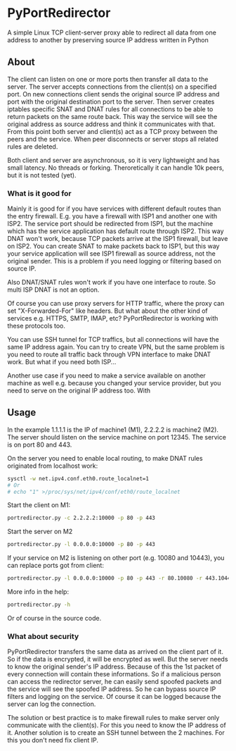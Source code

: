 # PyPortRedirector
A simple Linux TCP client-server proxy able to redirect all data from one address to another by preserving source IP address written in Python

## About
The client can listen on one or more ports then transfer all data to the server. The server accepts connections from the client(s) on a specified port. On new connections client sends the original source IP address and port with the original destination port to the server. Then server creates iptables specific SNAT and DNAT rules for all connections to be able to return packets on the same route back. This way the service will see the original address as source address and think it communicates with that. From this point both server and client(s) act as a TCP proxy between the peers and the service. When peer disconnects or server stops all related rules are deleted.

Both client and server are asynchronous, so it is very lightweight and has small latency. No threads or forking. Theroretically it can handle 10k peers, but it is not tested (yet).

### What is it good for 

Mainly it is good for if you have services with different default routes than the entry firewall.
 E.g. you have a firewall with ISP1 and another one with ISP2. The service port should be redirected from ISP1, but the machine which has the service application has default route through ISP2. This way DNAT won't work, because TCP packets arrive at the ISP1 firewall, but leave on ISP2. You can create SNAT to make packets back to ISP1, but this way your service application will see ISP1 firewall as source address, not the original sender. This is a problem if you need logging or filtering based on source IP.
 
 Also DNAT/SNAT rules won't work if you have one interface to route. So multi ISP DNAT is not an option.
 
Of course you can use proxy servers for HTTP traffic, where the proxy can set "X-Forwarded-For" like headers. But what about the other kind of services e.g. HTTPS, SMTP, IMAP, etc? PyPortRedirector is working with these protocols too. 
 
You can use SSH tunnel for TCP traffics, but all connections will have the same IP address again. You can try to create VPN, but the same problem is you need to route all traffic back through VPN interface to make DNAT work. But what if you need both ISP...
 
Another use case if you need to make a service available on another machine as well e.g. because you changed your service provider, but you need to serve on the original IP address too. With  
 
## Usage
 
In the example 1.1.1.1 is the IP of machine1 (M1), 2.2.2.2 is machine2 (M2). The server should listen on the service machine on port 12345. The service is on port 80 and 443.

On the server you need to enable local routing, to make DNAT rules originated from localhost work:
```bash
sysctl -w net.ipv4.conf.eth0.route_localnet=1
# Or
# echo "1" >/proc/sys/net/ipv4/conf/eth0/route_localnet
```

Start the client on M1:
```bash
portredirector.py -c 2.2.2.2:10000 -p 80 -p 443
```

Start the server on M2
```bash
portredirector.py -l 0.0.0.0:10000 -p 80 -p 443
```

If your service on M2 is listening on other port (e.g. 10080 and 10443), you can replace ports got from client:
```bash
portredirector.py -l 0.0.0.0:10000 -p 80 -p 443 -r 80.10080 -r 443.10443
```

More info in the help:
```bash
portredirector.py -h
```
Or of course in the source code.

### What about security

PyPortRedirector transfers the same data as arrived on the client part of it. So if the data is encrypted, it will be encrypted as well. But the server needs to know the original sender's IP address. Because of this the 1st packet of every connection will contain these informations. So if a malicious person can access the redirector server, he can easily send spoofed packets and the service will see the spoofed IP address. So he can bypass source IP filters and logging on the service. Of course it can be logged because the server can log the connection.

The solution or best practice is to make firewall rules to make server only communicate with the client(s). For this you need to know the IP address of it.
Another solution is to create an SSH tunnel between the 2 machines. For this you don't need fix client IP.
